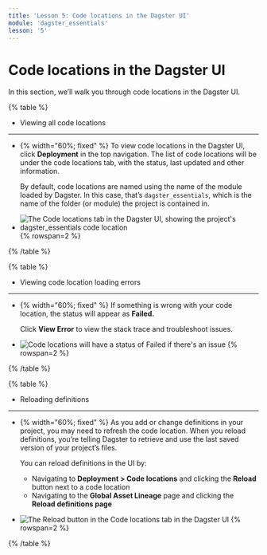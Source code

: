 ```yaml
---
title: 'Lesson 5: Code locations in the Dagster UI'
module: 'dagster_essentials'
lesson: '5'
---
```


# Code locations in the Dagster UI

In this section, we’ll walk you through code locations in the Dagster UI.

{% table %}

- Viewing all code locations

---

- {% width="60%; fixed" %}
  To view code locations in the Dagster UI, click **Deployment** in the top navigation. The list of code locations will be under the code locations tab, with the status, last updated and other information.

  By default, code locations are named using the name of the module loaded by Dagster. In this case, that’s `dagster_essentials`, which is the name of the folder (or module) the project is contained in.

- ![The Code locations tab in the Dagster UI, showing the project's dagster_essentials code location](/images/dagster-essentials/lesson-5/code-locations-ui.png) {% rowspan=2 %}

{% /table %}

{% table %}

- Viewing code location loading errors

---

- {% width="60%; fixed" %}
  If something is wrong with your code location, the status will appear as **Failed.**

  Click **View Error** to view the stack trace and troubleshoot issues.

- ![Code locations will have a status of Failed if there's an issue](/images/dagster-essentials/lesson-5/code-location-error-ui.png) {% rowspan=2 %}

{% /table %}

{% table %}

- Reloading definitions

---

- {% width="60%; fixed" %}
  As you add or change definitions in your project, you may need to refresh the code location. When you reload definitions, you’re telling Dagster to retrieve and use the last saved version of your project’s files.

  You can reload definitions in the UI by:

  - Navigating to **Deployment > Code locations** and clicking the **Reload** button next to a code location
  - Navigating to the **Global Asset Lineage** page and clicking the **Reload definitions page**

- ![The Reload button in the Code locations tab in the Dagster UI](/images/dagster-essentials/lesson-5/code-locations-reload.png) {% rowspan=2 %}

{% /table %}
